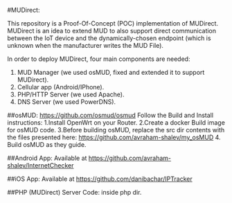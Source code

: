 #MUDirect:

This repository is a Proof-Of-Concept (POC) implementation of MUDirect.
MUDirect is an idea to extend MUD to also support direct communication between the IoT device and the dynamically-chosen endpoint 
(which is unknown when the manufacturer writes the MUD File).

In order to deploy MUDirect, four main components are needed:
1. MUD Manager (we used osMUD, fixed and extended it to support MUDirect).
2. Cellular app (Android/IPhone).
3. PHP/HTTP Server (we used Apache).
4. DNS Server (we used PowerDNS).

##osMUD: 
	https://github.com/osmud/osmud
	Follow the Build and Install instructions:
	1.Install OpenWrt on your Router.
	2.Create a docker Build image for osMUD code.
	3.Before building osMUD, replace the src dir contents with the files presented here:
	https://github.com/avraham-shalev/my_osMUD
	4. Build osMUD as they guide.

##Android App:
	Available at https://github.com/avraham-shalev/InternetChecker

##iOS App:
	Available at https://github.com/danibachar/IPTracker

##PHP (MUDirect) Server Code:
	inside php dir.